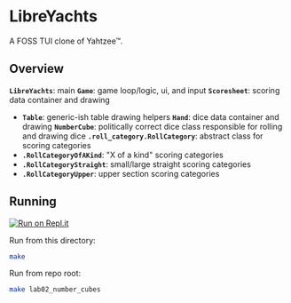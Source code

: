 # LibreYachts

A FOSS TUI clone of Yahtzee™.

## Overview

**`LibreYachts`**: main
**`Game`**: game loop/logic, ui, and input
**`Scoresheet`**: scoring data container and drawing
  - **`Table`**: generic-ish table drawing helpers
**`Hand`**: dice data container and drawing
**`NumberCube`**: politically correct dice class responsible for rolling and drawing dice
**`.roll_category.RollCategory`**: abstract class for scoring categories
  - **`.RollCategoryOfAKind`**: "X of a kind" scoring categories
  - **`.RollCategoryStraight`**: small/large straight scoring categories
  - **`.RollCategoryUpper`**: upper section scoring categories

## Running

[![Run on Repl.it](https://repl.it/badge/github/wiisportsresort/apcsa-labs)](https://repl.it/@wiisportsresort/apcsa-labs)

Run from this directory:
```bash
make
```

Run from repo root:

```bash
make lab02_number_cubes
```

